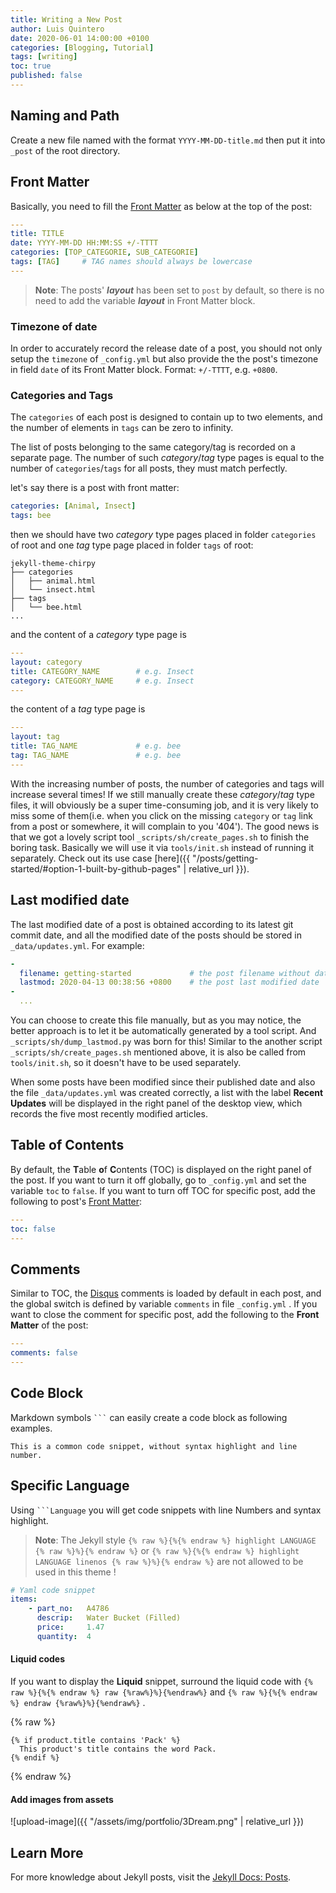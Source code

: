 ```yaml
---
title: Writing a New Post
author: Luis Quintero
date: 2020-06-01 14:00:00 +0100
categories: [Blogging, Tutorial]
tags: [writing]
toc: true
published: false
---
```


## Naming and Path

Create a new file named with the format `YYYY-MM-DD-title.md` then put it into `_post` of the root directory.

## Front Matter

Basically, you need to fill the [Front Matter](https://jekyllrb.com/docs/front-matter/) as below at the top of the post:

```yaml
---
title: TITLE
date: YYYY-MM-DD HH:MM:SS +/-TTTT
categories: [TOP_CATEGORIE, SUB_CATEGORIE]
tags: [TAG]     # TAG names should always be lowercase
---
```

> **Note**: The posts' ***layout*** has been set to `post` by default, so there is no need to add the variable ***layout*** in Front Matter block.

### Timezone of date

In order to accurately record the release date of a post, you should not only setup the `timezone` of `_config.yml` but also provide the the post's timezone in field `date` of its Front Matter block. Format: `+/-TTTT`, e.g. `+0800`.

### Categories and Tags

The `categories` of each post is designed to contain up to two elements, and the number of elements in `tags` can be zero to infinity.

The list of posts belonging to the same category/tag is recorded on a separate page. The number of such *category*/*tag* type pages is equal to the number of `categories`/`tags` for all posts, they must match perfectly. 

let's say there is a post with front matter:
```yaml
categories: [Animal, Insect]
tags: bee
```

then we should have two *category* type pages placed in folder `categories` of root and one *tag* type page placed in folder `tags`  of root:

```terminal
jekyll-theme-chirpy
├── categories
│   ├── animal.html
│   └── insect.html
├── tags
│   └── bee.html
...
```
    
and the content of a *category* type page is

```yaml
---
layout: category
title: CATEGORY_NAME        # e.g. Insect
category: CATEGORY_NAME     # e.g. Insect
---
```

the content of a *tag* type page is

```yaml
---
layout: tag
title: TAG_NAME             # e.g. bee
tag: TAG_NAME               # e.g. bee
---
```

With the increasing number of posts, the number of categories and tags will increase several times!  If we still manually create these *category*/*tag* type files, it will obviously be a super time-consuming job, and it is very likely to miss some of them(i.e. when you click on the missing `category` or `tag` link from a post or somewhere, it will complain to you '404'). The good news is that we got a lovely script tool `_scripts/sh/create_pages.sh` to finish the boring task. Basically we will use it via `tools/init.sh` instead of running it separately. Check out its use case [here]({{ "/posts/getting-started/#option-1-built-by-github-pages" | relative_url }}).

## Last modified date
    
The last modified date of a post is obtained according to its latest git commit date, and all the modified date of the posts should be stored in `_data/updates.yml`. For example:

```yaml
-
  filename: getting-started             # the post filename without date and extension
  lastmod: 2020-04-13 00:38:56 +0800    # the post last modified date
-
  ... 
```

You can choose to create this file manually, but as you may notice, the better approach is to let it be automatically generated by a tool script. And `_scripts/sh/dump_lastmod.py` was born for this! Similar to the another script `_scripts/sh/create_pages.sh` mentioned above, it is also be called from `tools/init.sh`, so it doesn't have to be used separately.

When some posts have been modified since their published date and also the file `_data/updates.yml` was created correctly, a list with the label **Recent Updates** will be displayed in the right panel of the desktop view, which records the five most recently modified articles.

## Table of Contents

By default, the **T**able **o**f **C**ontents (TOC) is displayed on the right panel of the post. If you want to turn it off globally, go to `_config.yml` and set the variable `toc` to `false`. If you want to turn off TOC for specific post, add the following to post's [Front Matter](https://jekyllrb.com/docs/front-matter/):

```yaml
---
toc: false
---
```


## Comments

Similar to TOC, the [Disqus](https://disqus.com/) comments is loaded by default in each post, and the global switch is defined by variable `comments` in file `_config.yml` . If you want to close the comment for specific post, add the following to the **Front Matter** of the post:

```yaml
---
comments: false
---
```


## Code Block

Markdown symbols <code class="highlighter-rouge">```</code> can easily create a code block as following examples.

```
This is a common code snippet, without syntax highlight and line number.
```

## Specific Language

Using <code class="highlighter-rouge">```Language</code> you will get code snippets with line Numbers and syntax highlight.

> **Note**: The Jekyll style `{% raw %}{%{% endraw %} highlight LANGUAGE {% raw %}%}{% endraw %}` or `{% raw %}{%{% endraw %} highlight LANGUAGE linenos {% raw %}%}{% endraw %}` are not allowed to be used in this theme !

```yaml
# Yaml code snippet
items:
    - part_no:   A4786
      descrip:   Water Bucket (Filled)
      price:     1.47
      quantity:  4
```

#### Liquid codes

If you want to display the **Liquid** snippet, surround the liquid code with `{% raw %}{%{% endraw %} raw {%raw%}%}{%endraw%}` and `{% raw %}{%{% endraw %} endraw {%raw%}%}{%endraw%}` .

{% raw %}
```liquid
{% if product.title contains 'Pack' %}
  This product's title contains the word Pack.
{% endif %}
```
{% endraw %}

#### Add images from assets

![upload-image]({{ "/assets/img/portfolio/3Dream.png" | relative_url }})

## Learn More
For more knowledge about Jekyll posts, visit the [Jekyll Docs: Posts](https://jekyllrb.com/docs/posts/).

